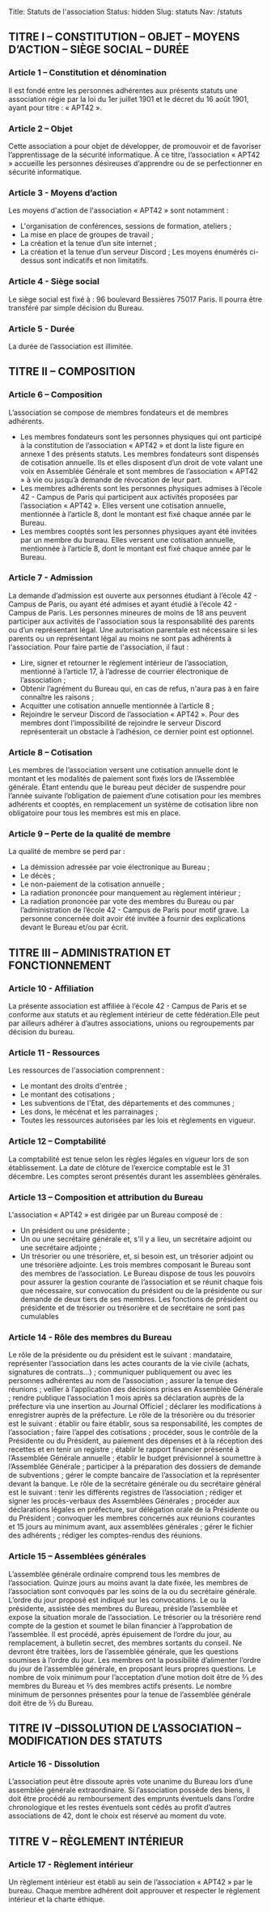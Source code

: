 Title: Statuts de l'association
Status: hidden
Slug: statuts
Nav: /statuts

## TITRE I – CONSTITUTION – OBJET – MOYENS D’ACTION – SIÈGE SOCIAL – DURÉE

### Article 1 – Constitution et dénomination
Il est fondé entre les personnes adhérentes aux présents statuts une association régie par la loi du 1er juillet 1901 et le décret du 16 août 1901, ayant pour titre : « APT42 ».

### Article 2 – Objet
Cette association a pour objet de développer, de promouvoir et de favoriser l’apprentissage de la sécurité informatique.
À ce titre, l’association « APT42 » accueille les personnes désireuses d’apprendre ou de se perfectionner en sécurité informatique.

### Article 3 - Moyens d’action
Les moyens d'action de l'association « APT42 » sont notamment :
- L'organisation de conférences, sessions de formation, ateliers ;
- La mise en place de groupes de travail ;
- La création et la tenue d’un site internet ;
- La création et la tenue d’un serveur Discord ;
Les moyens énumérés ci-dessus sont indicatifs et non limitatifs.

### Article 4 - Siège social
Le siège social est fixé à :
96 boulevard Bessières
75017 Paris.
Il pourra être transféré par simple décision du Bureau.

### Article 5 - Durée
La durée de l’association est illimitée.

## TITRE II – COMPOSITION

### Article 6 – Composition
L’association se compose de membres fondateurs et de membres adhérents.
- Les membres fondateurs sont les personnes physiques qui ont participé à la constitution de l’association « APT42 » et dont la liste figure en annexe 1 des présents statuts. Les membres fondateurs sont dispensés de cotisation annuelle. Ils et elles disposent d’un droit de vote valant une voix en Assemblée Générale et sont membres de l’association « APT42 » à vie ou jusqu’à demande de révocation de leur part.
- Les membres adhérents sont les personnes physiques admises à l’école 42 - Campus de Paris qui participent aux activités proposées par l’association « APT42 ». Elles versent une cotisation annuelle, mentionnée à l’article 8, dont le montant est fixé chaque année par le Bureau.
- Les membres cooptés sont les personnes physiques ayant été invitées par un membre du bureau. Elles versent une cotisation annuelle, mentionnée à l’article 8, dont le montant est fixé chaque année par le Bureau.

### Article 7 - Admission
La demande d’admission est ouverte aux personnes étudiant à l’école 42 - Campus de Paris, ou ayant été admises et ayant étudié à l’école 42 - Campus de Paris.
Les personnes mineures de moins de 18 ans peuvent participer aux activités de l'association sous la responsabilité des parents ou d’un représentant légal. Une autorisation parentale est nécessaire si les parents ou un représentant légal au moins ne sont pas adhérents à l'association.
Pour faire partie de l'association, il faut :
- Lire, signer et retourner le règlement intérieur de l’association, mentionné à l’article 17, à l’adresse de courrier électronique de l’association ;
- Obtenir l’agrément du Bureau qui, en cas de refus, n'aura pas à en faire connaître les raisons ;
- Acquitter une cotisation annuelle mentionnée à l’article 8 ;
- Rejoindre le serveur Discord de l’association « APT42 ». Pour des membres dont l’impossibilité de rejoindre le serveur Discord représenterait un obstacle à l’adhésion, ce dernier point est optionnel.

### Article 8 – Cotisation
Les membres de l’association versent une cotisation annuelle dont le montant et les modalités de paiement sont fixés lors de l’Assemblée générale. Étant entendu que le bureau peut décider de suspendre pour l’année suivante l’obligation de paiement d’une cotisation pour les membres adhérents et cooptés, en remplacement un système de cotisation libre non obligatoire pour tous les membres est mis en place.

### Article 9 – Perte de la qualité de membre
La qualité de membre se perd par :
- La démission adressée par voie électronique au Bureau ;
- Le décès ;
- Le non-paiement de la cotisation annuelle ;
- La radiation prononcée pour manquement au règlement intérieur ;
- La radiation prononcée par vote des membres du Bureau ou par l’administration de l’école 42 - Campus de Paris pour motif grave. La personne concernée doit avoir été invitée à fournir des explications devant le Bureau et/ou par écrit.

## TITRE III – ADMINISTRATION ET FONCTIONNEMENT

### Article 10 - Affiliation
La présente association est affiliée à l’école 42 - Campus de Paris et se conforme aux statuts et au règlement intérieur de cette fédération.Elle peut par ailleurs adhérer à d’autres associations, unions ou regroupements par décision du bureau.

### Article 11 - Ressources
Les ressources de l'association comprennent :
- Le montant des droits d'entrée ;
- Le montant des cotisations ;
- Les subventions de l'Etat, des départements et des communes ;
- Les dons, le mécénat et les parrainages ;
- Toutes les ressources autorisées par les lois et règlements en vigueur.

### Article 12 – Comptabilité
La comptabilité est tenue selon les règles légales en vigueur lors de son établissement.
La date de clôture de l’exercice comptable est le 31 décembre. Les comptes seront présentés durant les assemblées générales.

### Article 13 – Composition et attribution du Bureau
L'association « APT42 » est dirigée par un Bureau composé de :
- Un président ou une présidente ;
- Un ou une secrétaire générale et, s'il y a lieu, un secrétaire adjoint ou une secrétaire adjointe ;
- Un trésorier ou une trésorière, et, si besoin est, un trésorier adjoint ou une trésorière adjointe.
Les trois membres composant le Bureau sont des membres de l’association. Le Bureau dispose de tous les pouvoirs pour assurer la gestion courante de l’association et se réunit chaque fois que nécessaire, sur convocation du président ou de la présidente ou sur demande de deux tiers de ses membres.
Les fonctions de président ou présidente et de trésorier ou trésorière et de secrétaire ne sont pas cumulables

### Article 14 - Rôle des membres du Bureau
Le rôle de la présidente ou du président est le suivant :
mandataire, représenter l’association dans les actes courants de la vie civile (achats, signatures de contrats...) ;
communiquer publiquement ou avec les personnes adhérentes au nom de l’association ;
assurer la tenue des réunions ;
veiller à l’application des décisions prises en Assemblée Générale ;
rendre publique l’association 1 mois après sa déclaration auprès de la préfecture via une insertion au Journal Officiel ;
déclarer les modifications à enregistrer auprès de la préfecture.
Le rôle de la trésorière ou du trésorier est le suivant :
établir ou faire établir, sous sa responsabilité, les comptes de l’association ;
faire l’appel des cotisations ;
procéder, sous le contrôle de la Présidente ou du Président, au paiement des dépenses et à la réception des recettes et en tenir un registre ;
établir le rapport financier présenté à l’Assemblée Générale annuelle ;
établir le budget prévisionnel à soumettre à l’Assemblée Générale ;
participer à la préparation des dossiers de demande de subventions ;
gérer le compte bancaire de l’association et la représenter devant la banque.
Le rôle de la secrétaire générale ou du secrétaire général est le suivant :
tenir les différents registres de l’association ;
rédiger et signer les procès-verbaux des Assemblées Générales ;
procéder aux déclarations légales en préfecture, sur délégation orale de la Présidente ou du Président ;
convoquer les membres concernés aux réunions courantes et 15 jours au minimum avant, aux assemblées générales ;
gérer le fichier des adhérents ;
rédiger les comptes-rendus des réunions.

### Article 15 – Assemblées générales
L’assemblée générale ordinaire comprend tous les membres de l’association. Quinze jours au moins avant la date fixée, les membres de l’association sont convoqués par les soins de la ou du secrétaire générale. L’ordre du jour proposé est indiqué sur les convocations. Le ou la présidente, assistée des membres du Bureau, préside l’assemblée et expose la situation morale de l’association. Le trésorier ou la trésorière rend compte de la gestion et soumet le bilan financier à l’approbation de l’assemblée. Il est procédé, après épuisement de l’ordre du jour, au remplacement, à bulletin secret, des membres sortants du conseil. Ne devront être traitées, lors de l’assemblée générale, que les questions soumises à l’ordre du jour. Les membres ont la possibilité d’alimenter l’ordre du jour de l’assemblée générale, en proposant leurs propres questions. Le nombre de voix minimum pour l’acceptation d’une motion doit être de ⅔ des membres du Bureau et ⅔ des membres actifs présents. Le nombre minimum de personnes présentes pour la tenue de l’assemblée générale doit être de ⅔ du Bureau.

## TITRE IV –DISSOLUTION DE L’ASSOCIATION – MODIFICATION DES STATUTS

### Article 16 - Dissolution
L’association peut être dissoute après vote unanime du Bureau lors d’une assemblée générale extraordinaire.
Si l’association possède des biens, il doit être procédé au remboursement des emprunts éventuels dans l’ordre chronologique et les restes éventuels sont cédés au profit d’autres associations de 42, dont le choix est réservé au moment du vote.

## TITRE V – RÈGLEMENT INTÉRIEUR

### Article 17 - Règlement intérieur
Un règlement intérieur est établi au sein de l’association « APT42 » par le bureau. Chaque membre adhérent doit approuver et respecter le règlement intérieur et la charte éthique.

